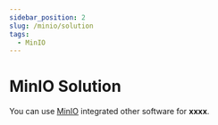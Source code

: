 ```yaml
---
sidebar_position: 2
slug: /minio/solution
tags:
  - MinIO
---
```


# MinIO Solution

You can use [MinIO](https://www.jenkins.io/solutions/) integrated other software for **xxxx**.
